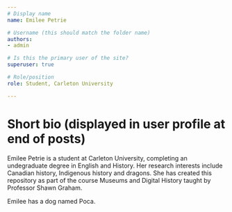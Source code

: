 ```yaml
---
# Display name
name: Emilee Petrie

# Username (this should match the folder name)
authors:
- admin

# Is this the primary user of the site?
superuser: true

# Role/position
role: Student, Carleton University

---
```


# Short bio (displayed in user profile at end of posts)
Emilee Petrie is a student at Carleton University, completing an undegraduate degree in English and History. Her research interests include Canadian history, Indigenous history and dragons. She has created this repository as part of the course Museums and Digital History taught by Professor Shawn Graham. 

Emilee has a dog named Poca. 



